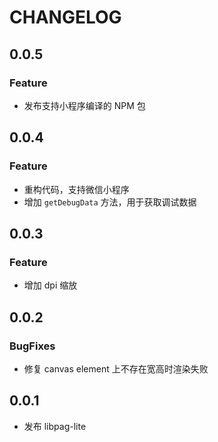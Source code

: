# CHANGELOG

## 0.0.5

### Feature

- 发布支持小程序编译的 NPM 包

## 0.0.4

### Feature

- 重构代码，支持微信小程序
- 增加 `getDebugData` 方法，用于获取调试数据

## 0.0.3

### Feature

- 增加 dpi 缩放

## 0.0.2

### BugFixes

- 修复 canvas element 上不存在宽高时渲染失败

## 0.0.1

- 发布 libpag-lite
